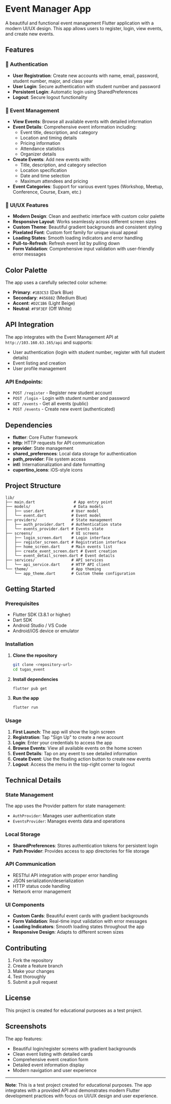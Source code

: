 # Event Manager App

A beautiful and functional event management Flutter application with a modern UI/UX design. This app allows users to register, login, view events, and create new events.

## Features

### 🔐 Authentication
- **User Registration**: Create new accounts with name, email, password, student number, major, and class year
- **User Login**: Secure authentication with student number and password
- **Persistent Login**: Automatic login using SharedPreferences
- **Logout**: Secure logout functionality

### 📅 Event Management
- **View Events**: Browse all available events with detailed information
- **Event Details**: Comprehensive event information including:
  - Event title, description, and category
  - Location and timing details
  - Pricing information
  - Attendance statistics
  - Organizer details
- **Create Events**: Add new events with:
  - Title, description, and category selection
  - Location specification
  - Date and time selection
  - Maximum attendees and pricing
- **Event Categories**: Support for various event types (Workshop, Meetup, Conference, Course, Exam, etc.)

### 🎨 UI/UX Features
- **Modern Design**: Clean and aesthetic interface with custom color palette
- **Responsive Layout**: Works seamlessly across different screen sizes
- **Custom Theme**: Beautiful gradient backgrounds and consistent styling
- **Pixelated Font**: Custom font family for unique visual appeal
- **Loading States**: Smooth loading indicators and error handling
- **Pull-to-Refresh**: Refresh event list by pulling down
- **Form Validation**: Comprehensive input validation with user-friendly error messages

## Color Palette

The app uses a carefully selected color scheme:
- **Primary**: `#1B3C53` (Dark Blue)
- **Secondary**: `#456882` (Medium Blue)
- **Accent**: `#D2C1B6` (Light Beige)
- **Neutral**: `#F9F3EF` (Off White)

## API Integration

The app integrates with the Event Management API at `http://103.160.63.165/api` and supports:
- User authentication (login with student number, register with full student details)
- Event listing and creation
- User profile management

### API Endpoints:
- `POST /register` - Register new student account
- `POST /login` - Login with student number and password
- `GET /events` - Get all events (public)
- `POST /events` - Create new event (authenticated)

## Dependencies

- **flutter**: Core Flutter framework
- **http**: HTTP requests for API communication
- **provider**: State management
- **shared_preferences**: Local data storage for authentication
- **path_provider**: File system access
- **intl**: Internationalization and date formatting
- **cupertino_icons**: iOS-style icons

## Project Structure

```
lib/
├── main.dart                 # App entry point
├── models/                   # Data models
│   ├── user.dart            # User model
│   └── event.dart           # Event model
├── providers/               # State management
│   ├── auth_provider.dart   # Authentication state
│   └── events_provider.dart # Events state
├── screens/                 # UI screens
│   ├── login_screen.dart    # Login interface
│   ├── register_screen.dart # Registration interface
│   ├── home_screen.dart     # Main events list
│   ├── create_event_screen.dart # Event creation
│   └── event_detail_screen.dart # Event details
├── services/                # API services
│   └── api_service.dart     # HTTP API client
└── theme/                   # App theming
    └── app_theme.dart       # Custom theme configuration
```

## Getting Started

### Prerequisites
- Flutter SDK (3.8.1 or higher)
- Dart SDK
- Android Studio / VS Code
- Android/iOS device or emulator

### Installation

1. **Clone the repository**
   ```bash
   git clone <repository-url>
   cd tugas_event
   ```

2. **Install dependencies**
   ```bash
   flutter pub get
   ```

3. **Run the app**
   ```bash
   flutter run
   ```

### Usage

1. **First Launch**: The app will show the login screen
2. **Registration**: Tap "Sign Up" to create a new account
3. **Login**: Enter your credentials to access the app
4. **Browse Events**: View all available events on the home screen
5. **Event Details**: Tap on any event to see detailed information
6. **Create Event**: Use the floating action button to create new events
7. **Logout**: Access the menu in the top-right corner to logout

## Technical Details

### State Management
The app uses the Provider pattern for state management:
- `AuthProvider`: Manages user authentication state
- `EventsProvider`: Manages events data and operations

### Local Storage
- **SharedPreferences**: Stores authentication tokens for persistent login
- **Path Provider**: Provides access to app directories for file storage

### API Communication
- RESTful API integration with proper error handling
- JSON serialization/deserialization
- HTTP status code handling
- Network error management

### UI Components
- **Custom Cards**: Beautiful event cards with gradient backgrounds
- **Form Validation**: Real-time input validation with error messages
- **Loading Indicators**: Smooth loading states throughout the app
- **Responsive Design**: Adapts to different screen sizes

## Contributing

1. Fork the repository
2. Create a feature branch
3. Make your changes
4. Test thoroughly
5. Submit a pull request

## License

This project is created for educational purposes as a test project.

## Screenshots

The app features:
- Beautiful login/register screens with gradient backgrounds
- Clean event listing with detailed cards
- Comprehensive event creation form
- Detailed event information display
- Modern navigation and user experience

---

**Note**: This is a test project created for educational purposes. The app integrates with a provided API and demonstrates modern Flutter development practices with focus on UI/UX design and user experience.
